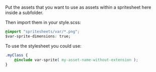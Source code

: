 Put the assets that you want to use as assets within a spritesheet here inside a subfolder.

Then import them in your style.scss:
```css
@import "spritesheets/var/*.png";
$var-sprite-dimensions: true;
```

To use the stylesheet you could use:
```css
.myClass {
	@include var-sprite( my-asset-name-without-extension );
}
```